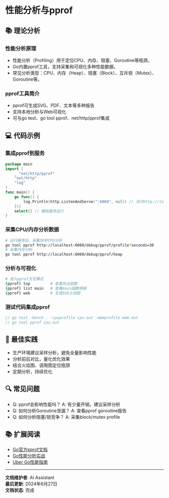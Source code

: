 # 性能分析与pprof

## 📚 **理论分析**

### **性能分析原理**

- 性能分析（Profiling）用于定位CPU、内存、阻塞、Goroutine等瓶颈。
- Go内置pprof工具，支持采集和可视化多种性能数据。
- 常见分析类型：CPU、内存（Heap）、阻塞（Block）、互斥锁（Mutex）、Goroutine等。

### **pprof工具简介**

- pprof可生成SVG、PDF、文本等多种报告
- 支持本地分析与Web可视化
- 可与go test、go tool pprof、net/http/pprof集成

## 💻 **代码示例**

### **集成pprof到服务**

```go
package main
import (
    _ "net/http/pprof"
    "net/http"
    "log"
)
func main() {
    go func() {
        log.Println(http.ListenAndServe(":6060", nil)) // 访问http://localhost:6060/debug/pprof/
    }()
    select{} // 模拟服务运行
}
```

### **采集CPU/内存分析数据**

```bash
# 运行服务后，采集30秒CPU分析
go tool pprof http://localhost:6060/debug/pprof/profile?seconds=30
# 采集内存分析
go tool pprof http://localhost:6060/debug/pprof/heap
```

### **分析与可视化**

```bash
# 进入pprof交互模式
(pprof) top         # 查看热点函数
(pprof) list main   # 查看main函数明细
(pprof) web         # 生成SVG火焰图
```

### **测试代码集成pprof**

```go
// go test -bench . -cpuprofile cpu.out -memprofile mem.out
// go tool pprof cpu.out
```

## 🎯 **最佳实践**

- 生产环境建议采样分析，避免全量影响性能
- 分析前后对比，量化优化效果
- 结合火焰图、调用图定位瓶颈
- 定期分析，持续优化

## 🔍 **常见问题**

- Q: pprof会影响性能吗？
  A: 有少量开销，建议采样分析
- Q: 如何分析Goroutine泄漏？
  A: 查看pprof goroutine报告
- Q: 如何分析阻塞/锁竞争？
  A: 采集block/mutex profile

## 📚 **扩展阅读**

- [Go官方pprof文档](https://golang.org/pkg/net/http/pprof/)
- [Go性能分析实战](https://geektutu.com/post/hpg-golang.html)
- [Uber Go性能指南](https://github.com/uber-go/guide/blob/master/style.md#performance)

---

**文档维护者**: AI Assistant  
**最后更新**: 2024年6月27日  
**文档状态**: 完成

